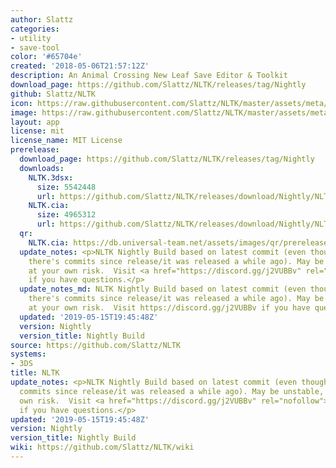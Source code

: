 ```yaml
---
author: Slattz
categories:
- utility
- save-tool
color: '#65704e'
created: '2018-05-06T21:57:12Z'
description: An Animal Crossing New Leaf Save Editor & Toolkit
download_page: https://github.com/Slattz/NLTK/releases/tag/Nightly
github: Slattz/NLTK
icon: https://raw.githubusercontent.com/Slattz/NLTK/master/assets/meta/icon.png
image: https://raw.githubusercontent.com/Slattz/NLTK/master/assets/meta/banner.png
layout: app
license: mit
license_name: MIT License
prerelease:
  download_page: https://github.com/Slattz/NLTK/releases/tag/Nightly
  downloads:
    NLTK.3dsx:
      size: 5542448
      url: https://github.com/Slattz/NLTK/releases/download/Nightly/NLTK.3dsx
    NLTK.cia:
      size: 4965312
      url: https://github.com/Slattz/NLTK/releases/download/Nightly/NLTK.cia
  qr:
    NLTK.cia: https://db.universal-team.net/assets/images/qr/prerelease/nltk.cia.png
  update_notes: <p>NLTK Nightly Build based on latest commit (even though it says
    there's commits since release/it was released a while ago). May be unstable, use
    at your own risk.  Visit <a href="https://discord.gg/j2VUBBv" rel="nofollow">https://discord.gg/j2VUBBv</a>
    if you have questions.</p>
  update_notes_md: NLTK Nightly Build based on latest commit (even though it says
    there's commits since release/it was released a while ago). May be unstable, use
    at your own risk.  Visit https://discord.gg/j2VUBBv if you have questions.
  updated: '2019-05-15T19:45:48Z'
  version: Nightly
  version_title: Nightly Build
source: https://github.com/Slattz/NLTK
systems:
- 3DS
title: NLTK
update_notes: <p>NLTK Nightly Build based on latest commit (even though it says there's
  commits since release/it was released a while ago). May be unstable, use at your
  own risk.  Visit <a href="https://discord.gg/j2VUBBv" rel="nofollow">https://discord.gg/j2VUBBv</a>
  if you have questions.</p>
updated: '2019-05-15T19:45:48Z'
version: Nightly
version_title: Nightly Build
wiki: https://github.com/Slattz/NLTK/wiki
---
```

